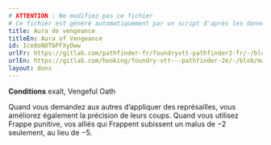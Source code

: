 ```yaml
---
# ATTENTION : Ne modifiez pas ce fichier
# Ce fichier est généré automatiquement par un script d'après les données du module Foundry VTT officiel et de sa traduction
title: Aura de vengeance
titleEn: Aura of Vengeance
id: Ice8oNOTbPFXyOww
urlFr: https://gitlab.com/pathfinder-fr/foundryvtt-pathfinder2-fr/-/blob/master/data/feats/Ice8oNOTbPFXyOww.htm
urlEn: https://gitlab.com/hooking/foundry-vtt---pathfinder-2e/-/blob/master/packs/data/feats.db/aura-of-vengeance.json
layout: dons
---
```

**Conditions** exalt, Vengeful Oath

Quand vous demandez aux autres d’appliquer des représailles, vous améliorez également la précision de leurs coups. Quand vous utilisez Frappe punitive, vos alliés qui Frappent subissent un malus de −2 seulement, au lieu de −5.

